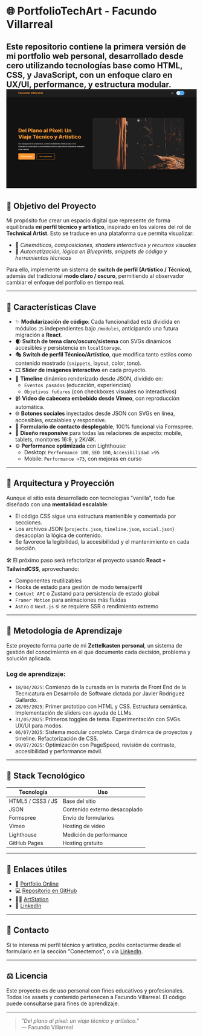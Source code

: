 # 🌐 PortfolioTechArt - Facundo Villarreal

Este repositorio contiene la primera versión de mi portfolio web personal, desarrollado desde cero utilizando tecnologías base como **HTML**, **CSS**, y **JavaScript**, con un enfoque claro en **UX/UI**, **performance**, y **estructura modular**.
![Vista Previa del Portfolio](assets/img/screenshot-portfolio.jpg)
---

## 🎯 Objetivo del Proyecto

Mi propósito fue crear un espacio digital que represente de forma equilibrada **mi perfil técnico y artístico**, inspirado en los valores del rol de **Technical Artist**. Esto se traduce en una plataforma que permita visualizar:

- 🎨 *Cinemáticas, composiciones, shaders interactivos y recursos visuales*
- 🧠 *Automatización, lógica en Blueprints, snippets de código y herramientas técnicas*

Para ello, implementé un sistema de **switch de perfil (Artístico / Técnico)**, además del tradicional **modo claro / oscuro**, permitiendo al observador cambiar el enfoque del portfolio en tiempo real.

---

## 🚀 Características Clave

- ✨ **Modularización de código**: Cada funcionalidad está dividida en módulos `JS` independientes bajo `/modules`, anticipando una futura migración a **React**.
- 🌒 **Switch de tema claro/oscuro/sistema** con SVGs dinámicos accesibles y persistencia en `localStorage`.
- 🎭 **Switch de perfil Técnico/Artístico**, que modifica tanto estilos como contenido mostrado (`snippets`, layout, color, tono).
- 🎞️ **Slider de imágenes interactivo** en cada proyecto.
- 🧠 **Timeline** dinámico renderizado desde JSON, dividido en:
  - `Eventos pasados` (educación, experiencias)
  - `Objetivos futuros` (con checkboxes visuales no interactivos)
- 📹 **Video de cabecera embebido desde Vimeo**, con reproducción automática.
- 🌐 **Botones sociales** inyectados desde JSON con SVGs en línea, accesibles, escalables y responsive.
- 💬 **Formulario de contacto desplegable**, 100% funcional via Formspree.
- 📱 **Diseño responsive** para todas las relaciones de aspecto: mobile, tablets, monitores 16:9, y 2K/4K.
- ⚙️ **Performance optimizada** con Lighthouse:  
  - Desktop: `Performance 100`, `SEO 100`, `Accesibilidad >95`
  - Mobile: `Performance >73`, con mejoras en curso

---

## 🧩 Arquitectura y Proyección

Aunque el sitio está desarrollado con tecnologías "vanilla", todo fue diseñado con una **mentalidad escalable**:

- El código CSS sigue una estructura mantenible y comentada por secciones.
- Los archivos JSON (`projects.json`, `timeline.json`, `social.json`) desacoplan la lógica de contenido.
- Se favorece la legibilidad, la accesibilidad y el mantenimiento en cada sección.

🛠️ El próximo paso será refactorizar el proyecto usando **React + TailwindCSS**, aprovechando:

- Componentes reutilizables
- Hooks de estado para gestión de modo tema/perfil
- `Context API` o Zustand para persistencia de estado global
- `Framer Motion` para animaciones más fluidas
- `Astro` o `Next.js` si se requiere SSR o rendimiento extremo

---

## 🧠 Metodología de Aprendizaje

Este proyecto forma parte de mi **Zettelkasten personal**, un sistema de gestión del conocimiento en el que documento cada decisión, problema y solución aplicada.

### Log de aprendizaje:

- `18/04/2025`: Comienzo de la cursada en la materia de Front End de la Tecnicatura en Desarrollo de Software dictada por Javier Rodriguez Gallardo.
- `28/05/2025`: Primer prototipo con HTML y CSS. Estructura semántica. Implementación de sliders con ayuda de LLMs.
- `31/05/2025`: Primeros toggles de tema. Experimentación con SVGs. UX/UI para modos.
- `06/07/2025`: Sistema modular completo. Carga dinámica de proyectos y timeline. Refactorización de CSS.
- `09/07/2025`: Optimización con PageSpeed, revisión de contraste, accesibilidad y performance móvil.

---

## 🧪 Stack Tecnológico

| Tecnología | Uso |
|------------|-----|
| HTML5 / CSS3 / JS | Base del sitio |
| JSON | Contenido externo desacoplado |
| Formspree | Envío de formularios |
| Vimeo | Hosting de video |
| Lighthouse | Medición de performance |
| GitHub Pages | Hosting gratuito |

---

## 📎 Enlaces útiles

- 🔗 [Portfolio Online](https://facu041294.github.io/PortfolioTechArt/)
- 💻 [Repositorio en GitHub](https://github.com/facu041294/PortfolioTechArt)
- 🧑‍🎨 [ArtStation](https://www.artstation.com/facu041294)
- 👔 [LinkedIn](https://www.linkedin.com/in/facundovillarreal)

---

## 📩 Contacto

Si te interesa mi perfil técnico y artístico, podés contactarme desde el formulario en la sección "Conectemos", o vía [LinkedIn](https://www.linkedin.com/in/facundovillarreal).

---

## ⚖️ Licencia

Este proyecto es de uso personal con fines educativos y profesionales. Todos los assets y contenido pertenecen a Facundo Villarreal. El código puede consultarse para fines de aprendizaje.

---

> _"Del plano al píxel: un viaje técnico y artístico."_  
> — Facundo Villarreal
